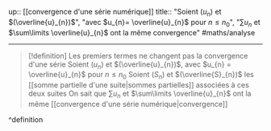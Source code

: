 up:: [[convergence d'une série numérique]] 
title:: "Soient $(u_{n})$ et $(\overline{u}_{n})$", "avec $u_{n}= \overline{u}_{n}$ pour $n \leq n_0$", "$\sum\limits u_{n}$ et $\sum\limits \overline{u}_{n}$ ont la même convergence"
#maths/analyse 

---

> [!definition] Les premiers termes ne changent pas la convergence d'une série
> Soient $(u_{n})$ et $(\overline{u}_{n})$, avec $u_{n} = \overline{u}_{n}$ pour $n \leq n_0$
> Soient $(S_{n})$ et $(\overline{S}_{n})$ les [[somme partielle d'une suite|sommes partielles]] associées à ces deux suites
> On sait que $\sum\limits u_{n}$ et $\sum\limits \overline{u}_{n}$ ont la même [[convergence d'une série numérique|convergence]]
> 
^definition

